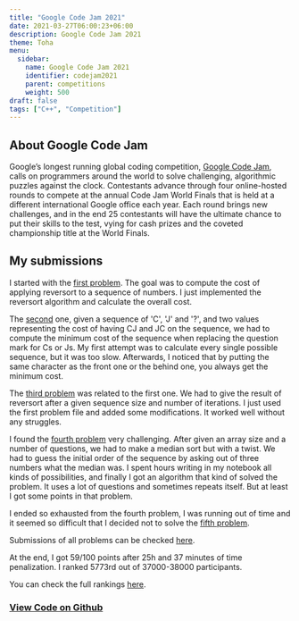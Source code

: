 ```yaml
---
title: "Google Code Jam 2021"
date: 2021-03-27T06:00:23+06:00
description: Google Code Jam 2021
theme: Toha
menu:
  sidebar:
    name: Google Code Jam 2021
    identifier: codejam2021
    parent: competitions
    weight: 500
draft: false
tags: ["C++", "Competition"]
---
```


## About Google Code Jam
Google’s longest running global coding competition, [Google Code Jam](https://codingcompetitions.withgoogle.com/codejam), calls on programmers around the world to solve challenging, algorithmic puzzles against the clock. Contestants advance through four online-hosted rounds to compete at the annual Code Jam World Finals that is held at a different international Google office each year. Each round brings new challenges, and in the end 25 contestants will have the ultimate chance to put their skills to the test, vying for cash prizes and the coveted championship title at the World Finals.

## My submissions
I started with the [first problem](https://codingcompetitions.withgoogle.com/codejam/round/000000000043580a/00000000006d0a5c). The goal was to compute the cost of applying reversort to a sequence of numbers. I just implemented the reversort algorithm and calculate the overall cost.

The [second](https://codingcompetitions.withgoogle.com/codejam/round/000000000043580a/00000000006d1145) one, given a sequence of 'C', 'J' and '?', and two values representing the cost of having CJ and JC on the sequence, we had to compute the minimum cost of the sequence when replacing the question mark for Cs or Js. My first attempt was to calculate every single possible sequence, but it was too slow. Afterwards, I noticed that by putting the same character as the front one or the behind one, you always get the minimum cost.

The [third problem](https://codingcompetitions.withgoogle.com/codejam/round/000000000043580a/00000000006d12d7) was related to the first one. We had to give the result of reversort after a given sequence size and number of iterations. I just used the first problem file and added some modifications. It worked well without any struggles.

I found the [fourth problem](https://codingcompetitions.withgoogle.com/codejam/round/000000000043580a/00000000006d1284) very challenging. After given an array size and a number of questions, we had to make a median sort but with a twist. We had to guess the initial order of the sequence by asking out of three numbers what the median was. I spent hours writing in my notebook all kinds of possibilities, and finally I got an algorithm that kind of solved the problem. It uses a lot of questions and sometimes repeats itself. But at least I got some points in that problem.

I ended so exhausted from the fourth problem, I was running out of time and it seemed so difficult that I decided not to solve the [fifth problem](https://codingcompetitions.withgoogle.com/codejam/round/000000000043580a/00000000006d1155).

Submissions of all problems can be checked [here](https://codingcompetitions.withgoogle.com/codejam/submissions/000000000043580a/0000000000644c43).

At the end, I got 59/100 points after 25h and 37 minutes of time penalization. I ranked 5773rd out of 37000-38000 participants. 

You can check the full rankings [here](https://codingcompetitions.withgoogle.com/codejam/round/000000000043580a).

### [View Code on <i class="fab fa-github"></i>Github](https://github.com/BernatBC/Coding-Competitions/tree/main/GoogleCodeJam2021/Qualification)